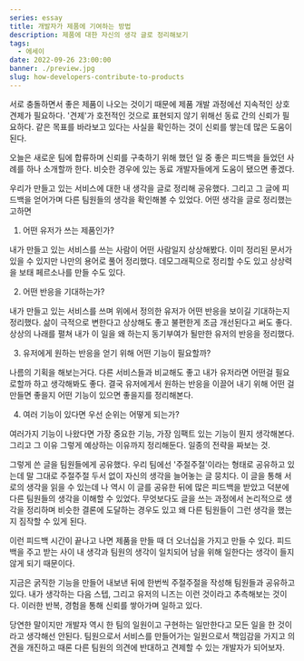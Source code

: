 ```yaml
---
series: essay
title: 개발자가 제품에 기여하는 방법
description: 제품에 대한 자신의 생각 글로 정리해보기
tags:
  - 에세이
date: 2022-09-26 23:00:00
banner: ./preview.jpg
slug: how-developers-contribute-to-products
---
```


서로 충돌하면서 좋은 제품이 나오는 것이기 때문에 제품 개발 과정에선 지속적인 상호 견제가 필요하다. '견제'가 호전적인 것으로 표현되지 않기 위해선 동료 간의 신뢰가 필요하다. 같은 목표를 바라보고 있다는 사실을 확인하는 것이 신뢰를 쌓는데 많은 도움이 된다.

오늘은 새로운 팀에 합류하며 신뢰를 구축하기 위해 했던 일 중 좋은 피드백을 들었던 사례를 하나 소개할까 한다. 비슷한 경우에 있는 동료 개발자들에게 도움이 됐으면 좋겠다.

우리가 만들고 있는 서비스에 대한 내 생각을 글로 정리해 공유했다. 그리고 그 글에 피드백을 얻어가며 다른 팀원들의 생각을 확인해볼 수 있었다. 어떤 생각을 글로 정리했는고하면

1. 어떤 유저가 쓰는 제품인가?

내가 만들고 있는 서비스를 쓰는 사람이 어떤 사람일지 상상해봤다. 이미 정리된 문서가 있을 수 있지만 나만의 용어로 풀어 정리했다. 데모그래픽으로 정리할 수도 있고 상상력을 보태 페르소나를 만들 수도 있다.

2. 어떤 반응을 기대하는가?

내가 만들고 있는 서비스를 쓰며 위에서 정의한 유저가 어떤 반응을 보이길 기대하는지 정리했다. 삶이 극적으로 변한다고 상상해도 좋고 불편한게 조금 개선된다고 써도 좋다. 상상의 나래를 펼쳐 내가 이 일을 왜 하는지 동기부여가 될만한 유저의 반응을 정리했다.

3. 유저에게 원하는 반응을 얻기 위해 어떤 기능이 필요할까?

나름의 기획을 해보는거다. 다른 서비스들과 비교해도 좋고 내가 유저라면 어떤걸 필요로할까 하고 생각해봐도 좋다. 결국 유저에게서 원하는 반응을 이끌어 내기 위해 어떤 걸 만들면 좋을지 어떤 기능이 있으면 좋을지를 정리해본다.

4. 여러 기능이 있다면 우선 순위는 어떻게 되는가?

여러가지 기능이 나왔다면 가장 중요한 기능, 가장 임팩트 있는 기능이 뭔지 생각해본다. 그리고 그 이유 그렇게 예상하는 이유까지 정리해둔다. 일종의 전략을 짜보는 것.

그렇게 쓴 글을 팀원들에게 공유했다. 우리 팀에선 '주절주절'이라는 형태로 공유하고 있는데 말 그대로 주절주절 두서 없이 자신의 생각을 늘어놓는 글 뭉치다. 이 글을 통해 서로의 생각을 읽을 수 있는데 나 역시 이 글를 공유한 뒤에 많은 피드백을 받았고 덕분에 다른 팀원들의 생각을 이해할 수 있었다. 무엇보다도 글을 쓰는 과정에서 논리적으로 생각을 정리하며 비슷한 결론에 도달하는 경우도 있고 왜 다른 팀원들이 그런 생각을 했는지 짐작할 수 있게 된다.

이런 피드백 시간이 끝나고 나면 제품을 만들 때 더 오너십을 가지고 만들 수 있다. 피드백을 주고 받는 사이 내 생각과 팀원의 생각이 일치되어 남을 위해 일한다는 생각이 들지 않게 되기 때문이다.

지금은 굵직한 기능을 만들어 내보낸 뒤에 한번씩 주절주절을 작성해 팀원들과 공유하고 있다. 내가 생각하는 다음 스텝, 그리고 유저의 니즈는 이런 것이라고 추측해보는 것이다. 이러한 반복, 경험을 통해 신뢰를 쌓아가며 일하고 있다.

당연한 말이지만 개발자 역시 한 팀의 일원이고 구현하는 일만한다고 모든 일을 한 것이라고 생각해선 안된다. 팀원으로서 서비스를 만들어가는 일원으로서 책임감을 가지고 의견을 개진하고 때론 다른 팀원의 의견에 반대하고 견제할 수 있는 개발자가 되어보자.
